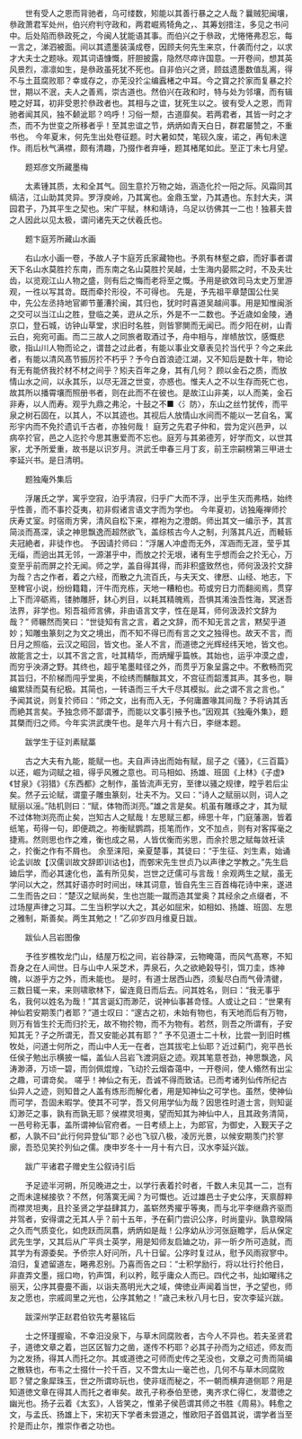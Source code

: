 <!-- { "loadSidebar": true } -->
　　世有受人之恩而背驰者，乌可缕数，矧能以其善行暴之之人哉？曩贼犯闽壤，叅政萧君军处州，伯兴府判守政和，两君崛焉犄角之，、其筹划措注，多见之书问中。后处陷而叅政死之，今闽人犹能语其事。而伯兴之于叅政，尤惓惓弗忍忘，每一言之，涕泗被面。间以其遗墨装潢成卷，因顾夫何先生来京，什袭而付之，以求才大夫士之题咏。观其词语慷慨，肝胆披露，隐然尽瘁许国意。一开卷间，想其英风景烈，凛凛如生，是叅政虽死犹不死也。自非伯兴之贤，顾兹遗墨数值乱离，得不与土苴腐败耶？幸或存之，亦芜没扵尘编蠧楮之中耳。今之寳之扵家而复暴之扵世，期以不泯，夫人之善焉，崇古道也。然伯兴在政和时，特与处为邻壤，而有辑睦之好耳，初非受恩扵叅政者也。其相与之谊，犹死生以之。彼有受人之恩，而背驰者闻其风，独不颡泚耶？呜呼！习俗一颓，古道靡矣。若两君者，其皆一时之才杰，而不为世变之所移者乎！至其忠谊之节，炳炳如青天白日，群君屡赞之，不重书也。
今年夏末，何先生出处卷征题。时大暑如焚，笔砚久废，诺之，再旬未遑作。雨后秋气满襟，颇有清趣，乃掇作者弃唾，题其楮尾如此。至正丁未七月望。

　　题郑彦文所藏墨梅

　　太素锺其质，太和全其气。回生意扵万物之始，涵造化扵一阳之际。风霜同其缟洁，江山助其灵异。罗浮庾岭，乃其寓也。金鼎玉堂，乃其遇也。东封大夫，淇园君子，乃其平生之契也。宋广平赋，林和靖诗，乌足以彷佛其一二也！独慕夫昔之人因此以见太极，谓问诸先天之伏羲氏也。

　　题卞庭芳所藏山水画

　　右山水小画一卷，予故人子卞庭芳氏家藏物也。予夙有林壑之癖，而好事者谓天下名山水莫胜扵东南，而东南之名山莫胜扵吴越，士生海内晏熙之时，不及夫壮齿，以览观江山人物之盛，则有后之悔而老将至之慨。予用是欲效司马太史万里游观，一徃以写其竒。既而牵扵形役，不可得也。
先是，予先祖平章楚国公仕吴中，先公左丞持地官卿节董漕扵闽，其归也，犹时时喜道吴越间事。用是知惟闽浙之交可以当江山之胜，登临之美，逰从之乐，外是不一二数也。予近歳如金陵，通京口，登石城，访钟山草堂，求旧时名胜，则皆寥閴而无闻已。而夕阳在树，山青云白，宛宛可画。而二三故人之同旅者取酒过予，舟中相与，岸帻放饮，感慨悲歌，指山川人物而论之，谓昔之过此者，有能以事业文章表见扵当代乎？今之来此者，有能以清风髙节振厉扵不朽乎？予今白首浪迹江湖，又不知后是数十年，物论有无有能侪我扵材不材之间乎？矧夫百年之身，其有几何？
顾以金石之质，而放情山水之间，以永其乐，以尽无涯之世变，亦惑也。惟夫人之不以生存而死亡也，故其所以播霄壤而照册书者，则在此而不在彼也。是故江山非美，以人而美，金石非寿，以人而寿。观乎九鼎之弗沦，十鼔之不■〈氵防〉，东山之丝竹犹传，而平泉之树石固在，以其人，不以其迹也。其视后人放情山水间而不能以一艺自名，寓形宇内而不免扵遗讥千古者，亦独何哉！
庭芳之先君子仲和，尝为定兴邑尹，以病卒扵官，邑之人迄扵今思其惠爱而不忘也。庭芳与其弟德芳，好学而文，以世其家，尤予所爱重，故书是以识岁月。洪武壬申春三月丁亥，前王宗嗣榜第三甲进士李延兴书。是日清明。

　　题独庵外集后

　　浮屠氏之学，寓乎空寂，泊乎清寂，归乎广大而不浮，出乎生灭而弗梏，始终乎性善，而不事扵芟夷，初非假诸言语文字而为学也。
今年夏初，访独庵禅师扵庆寿丈室。时宿雨方霁，清风自松下来，襟袍为之澄朗。师出其文一编示予，其言简淡而髙深，读之神思飘逸而超然欲飞，盖综核古今人之制，刋落其凡近，而輘轹夫冠絶者，非徒作也。
予因请扵师曰：“浮屠人冲虚而无外，浑涵而无涯，莹乎其无缁，而逈出其无邻，一源湛乎中，而放之扵无垠，诸有生乎想而会之扵无心，万变至乎前而屏之扵无闻。师之学，盖自得其得，而非积盛致然也，师何汲汲扵文辞为哉？古之作者，着之六经，而散之九流百氏，与夫天文、律厯、山经、地志，下至稗官小说，纷纷籍籍，汗牛而充栋，天地一糟粕也。苟或穷日力而翻阅焉，贯穿上下而淬砺焉，镂肺雕肝，鈢心刿目，以耗其精魄焉，吾惧其淆浊吾性海，冥迷吾法界，非学也。矧吾祖师言佛，非由语言文字，性在是耳，师何汲汲扵文辞为哉？”
师冁然而笑曰：“世徒知有言之言，着之文辞，而不知无言之言，黙契乎道妙；知雕虫篆刻之为文之境出，而不知不得已而有言之文之独得也。故天不言，而日月之照临，云汉之昭回，皆文也。圣人不言，而道徳之光辉经纬天地，皆文也。故能言之士，以其不言之言，吐其精华，而炳耀乎篇帙。其始也，运乎冲漠之虚，而穷乎泱漭之野。其终也，超乎笔墨畦径之外，而贯乎万象呈露之中。不敷畅而究其旨归，不阶梯而闯乎堂奥，不绘绣而黼黻其文，不宫征而韶濩其声。其多也，聨编累牍而莫有纪极。其简也，一转语而三千大千尽其模拟。此之谓不言之言也。”
予闻其说，则复扵师曰：“师之文，出有而入无，予何庸置喙其间哉？予将讷其舌而絶其言矣。予独念师不鄙谓予，而能以文事引掖予也。”因观其《独庵外集》，题其槩而归之师。今年实洪武庚午也。是年六月十有六日，李继本题。

　　跋学生于征刘素赋藁

　　古之大夫有九能，能赋一也。夫自声诗出而始有赋，屈子之《骚》，《三百篇》以还，崛为词赋之祖，得乎风雅之意也。司马相如、扬雄、班固《上林》《子虚》《甘泉》《羽猎》《东西都》之制作，虽皆流声无穷，至律以骚之规律，瞠乎若后尘矣。然子云论赋，谓童子雕虫篆刻，壮夫不为。又曰：“诗人之赋丽以则，词人之赋丽以滛。”陆机则曰：“赋，体物而浏亮。”雄之言是矣。机虽有雕琢之才，其为赋不过体物浏亮而止矣，岂知古人之赋哉！左思赋三都，缔思十年，门庭藩溷，皆着纸笔，苟得一句，即便疏之。祢衡赋鹦鹉，揽笔而作，文不加点，则有对客挥毫之捷焉。然则思也作之难，衡也成之易，人皆优衡而劣思，而余扵思之赋每敛衽读之，扵衡之作有不屑也。
余至涞阳，亲夏楚事，其徒曰：“于生征、刘生素，始诵论孟训故【汉儒训故文辞即训诂也】，而鄄宋先生世贞乃以声律之学教之。”先生启廸后学，而必其速化也，盖有所见矣，岂世之迂儒可与言哉！余观两生之赋，虽无学问以大之，然其好语亦时时间出，味其词意，皆自先生三百首梅花诗中来，遂进二生而告之曰：“楚汉之赋尚矣，生也岂能一蹴而造其堂奥？其经余之点缀者，不过场屋声律之习耳。二生当积学以大之，其必如屈宋，如相如、扬雄、班固、左思之雅制，斯善矣。两生其勉之！”乙卯岁四月维夏日跋。

　　跋仙人吕岩图像

　　予徃岁樵牧龙门山，结屋万松之间，岩谷静深，云物晻蔼，而风气髙寒，不知吾身之在人间世。日与山中人采芝术，弄泉石，久之欲絶榖导引，饵刀圭，炼神魄，以游乎方之外，而未能也。
是时，有道士居西山西，须髪尽白而气骨清徤，三数日辄一来，来则啸歌林下，留连竟日而后去。问其姓名，则曰：“我无事乎名，我何以姓名为哉！”其言诞幻而渺茫，说神仙事甚竒怪。人或让之曰：“世果有神仙若安期羡门者耶？”道士叹曰：“邃古之初，未始有物也，有天地而后有万物，则万有皆生扵无而归扵无，故不物扵物，而不为物有。若然，则吾之所谓有，子安知其无？子之所谓无，吾又安能必其有耶？”
予不见道士二十秋，比尝一到旧时樵牧处，问道士何所之，而山中人无一在者，岂其拔宅上仙耶？近过蓟门，宛平邑长任侯子勉出示横披一幅，盖仙人吕岩飞渡洞庭之迹。观其笔意苍劲，神思飘逸，风涛渺漭，万顷一碧，而剑佩焜煌，飞动扵云烟杳蔼中，一开卷间，使人翛然有出尘之趣，可谓竒矣。
嗟乎！神仙之有无，吾诚不得而致诘。已而考诸列仙传所纪古仙异人之迹，则知昔之人盖有炼形而解化者，用是知神仙之可学也。虽然，使神仙而可学，吾固未暇学。使其不可学，吾又何用学仙为哉？因思徃时道士言，则知诞幻渺茫之事，孰有而孰无耶？侯襟灵坦夷，望而知其为神仙中人，且其政务清简，一邑号称无事，盖所谓神仙官府者。一日考绩上上，为郎官，为御史，入觐天子之都，人孰不曰“此行何异登仙”耶？必也飞驭八极，凌厉光景，以候安期羡门扵寥廓，吾恐见笑扵列仙之儒。庚申岁冬十一月十有六日，汉水李延兴跋。

　　跋广平诸君子赠史生公叙诗引后

　　予足迹半河朔，所见晚进之士，以学行表着扵时者，千数人未见其一二，岂有之而未遑梯接欤？不然，何落寞无闻？为可慨也。近过雄邑士子史公序，天禀醇粹而襟灵坦夷，且扵圣贤之学益肆其力，盖崭然秀擢乎等夷，而与北平李继鼎齐驱而并驾者，安得谓之无其人乎？前十五年，予在蓟门尝识公序，时尚童丱。孰意暌隔之久而气质变化，如虎跃而凤翥，炳炳如是哉！公序幼从沙河张庭瞻学，后从保定武先生学，又其后从广平呉士英学，用是知师友启廸之功，非一昕夕所可造就，而其学为有源委矣。予侨宗人好问所，凡十日留。公序时复过从，慰予风雨寂寥中。洎归，复遮留道左，睠弗忍别。乃喜而告之曰：“士积学励行，将以壮行扵他日，非直弄文墨，摇口吻，钓声饵，利以矜，眩乎庸众人而已。四代之书，灿如曜纬之丽天，公序其亹亹不画，以诣夫髙明光大之域，俾徳业声闻着当世，予之望也，师友之愿也，宗戚闾里之光也，公序其勉之！”歳己未秋八月七日，安次李延兴跋。

　　跋深州学正赵君伯钦先考墓铭后

　　士之怀瑾握瑜，不幸汨没泉下，与草木同腐败者，古今人不异也。若夫圣贤君子，道徳文章之着，岂区区智力之凿，遂传不朽耶？必其子孙而为之绍述，师友而为之发扬，得其人而托之尔。其或道徳之可师而史传之芜没也，文章之可贵而简编之散轶也，布韦之士掇什一扵千百，又不啻太山一毫芒也，几何不与草木同腐败耶？譬之象犀珠玉，世之所谓珎玩也，使非瑶而秘之，不一朝而横弃道侧耶？用是知道徳文章在得其人而托之者审矣。故孔子称泰伯至徳，夷齐求仁得仁，发潜徳之幽光也。扬子云着《太玄》，人皆笑之，惟弟子侯芭谓其师之书胜《周易》。韩愈之文，与孟氏、扬雄上下，宋初天下学者未尝道之，惟欧阳子首倡其说，谓学者当至扵是而止尔，推崇作者之功也。
